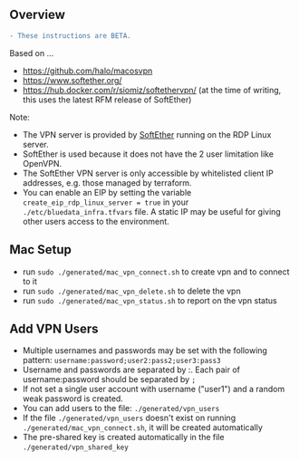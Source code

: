 ## Overview

```diff
- These instructions are BETA.
```

Based on ...

- https://github.com/halo/macosvpn
- https://www.softether.org/
- https://hub.docker.com/r/siomiz/softethervpn/ (at the time of writing, this uses the latest RFM release of SoftEther)

Note:

- The VPN server is provided by [SoftEther](https://www.softether.org/) running on the RDP Linux server.
- SoftEther is used because it does not have the 2 user limitation like OpenVPN.
- The SoftEther VPN server is only accessible by whitelisted client IP addresses, e.g. those managed by terraform.
- You can enable an EIP by setting the variable `create_eip_rdp_linux_server = true` in your `./etc/bluedata_infra.tfvars` file.  A static IP may be useful for giving other users access to the environment.

## Mac Setup

- run `sudo ./generated/mac_vpn_connect.sh` to create vpn and to connect to it
- run `sudo ./generated/mac_vpn_delete.sh` to delete the vpn
- run `sudo ./generated/mac_vpn_status.sh` to report on the vpn status

## Add VPN Users

- Multiple usernames and passwords may be set with the following pattern: `username:password;user2:pass2;user3:pass3`
- Username and passwords are separated by :. Each pair of username:password should be separated by `;`
- If not set a single user account with username ("user1") and a random weak password is created.
- You can add users to the file: `./generated/vpn_users`
- If the file `./generated/vpn_users` doesn't exist on running `./generated/mac_vpn_connect.sh`, it will be created automatically
- The pre-shared key is created automatically in the file `./generated/vpn_shared_key` 

